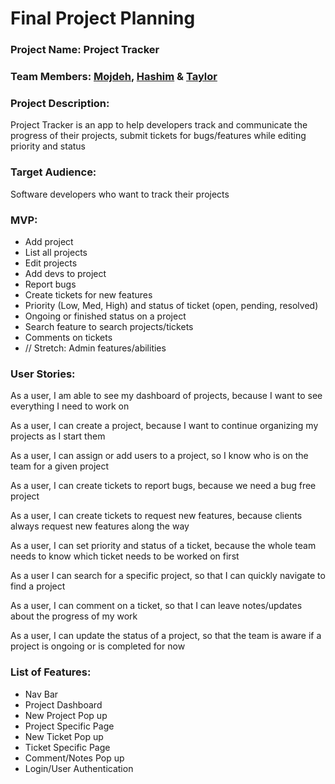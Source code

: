 # Final Project Planning

### **Project Name:** Project Tracker

### **Team Members:** [Mojdeh](https://github.com/Mojdehh), [Hashim](https://github.com/sharifhashim) & [Taylor](https://github.com/taylornoj)

### **Project Description:** 
Project Tracker is an app to help developers track and communicate the progress of their projects, submit tickets for bugs/features while editing priority and status

### **Target Audience:**
Software developers who want to track their projects


### **MVP:**
- Add project
- List all projects
- Edit projects
- Add devs to project
- Report bugs
- Create tickets for new features 
- Priority (Low, Med, High) and status of ticket (open, pending, resolved)
- Ongoing or finished status on a project
- Search feature to search projects/tickets
- Comments on tickets 
- // Stretch: Admin features/abilities 

### **User Stories:**

As a user, I am able to see my dashboard of projects, because I want to see everything I need to work on

As a user, I can create a project, because I want to continue organizing my projects as I start them

As a user, I can assign or add users to a project, so I know who is on the team for a given project

As a user, I can create tickets to report bugs, because we need a bug free project

As a user, I can create tickets to request new features, because clients always request new features along the way

As a user, I can set priority and status of a ticket, because the whole team needs to know which ticket needs to be worked on first

As a user I can search for a specific project, so that I can quickly navigate to find a project

As a user, I can comment on a ticket, so that I can leave notes/updates about the progress of my work

As a user, I can update the status of a project, so that the team is aware if a project is ongoing or is completed for now


### **List of Features:**
- Nav Bar 
- Project Dashboard
- New Project Pop up
- Project Specific Page
- New Ticket Pop up
- Ticket Specific Page
- Comment/Notes Pop up
- Login/User Authentication



